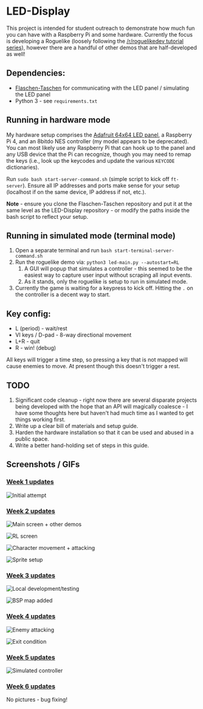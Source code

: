 # LED-Display

This project is intended for student outreach to demonstrate how much fun you can have with a Raspberry Pi and some hardware.  Currently the focus is developing a Roguelike (loosely following the [/r/roguelikedev tutorial series](http://rogueliketutorials.com/tutorials/tcod/v2/)), however there are a handful of other demos that are half-developed as well!

## Dependencies:

* [Flaschen-Taschen](https://github.com/hzeller/flaschen-taschen) for communicating with the LED panel / simulating the LED panel
* Python 3 - see `requirements.txt`

## Running in hardware mode

My hardware setup comprises the [Adafruit 64x64 LED panel](https://www.adafruit.com/product/3649), a Raspberry Pi 4, and an 8bitdo NES controller (my model appears to be deprecated).  You can most likely use any Raspberry Pi that can hook up to the panel and any USB device that the Pi can recognize, though you may need to remap the keys (i.e., look up the keycodes and update the various `KEYCODE` dictionaries).

Run `sudo bash start-server-command.sh` (simple script to kick off `ft-server`).  Ensure all IP addresses and ports make sense for your setup (localhost if on the same device, IP address if not, etc.).

**Note** - ensure you clone the Flaschen-Taschen repository and put it at the same level as the LED-Display repository - or modify the paths inside the bash script to reflect your setup.

## Running in simulated mode (terminal mode)

1. Open a separate terminal and run `bash start-terminal-server-command.sh`
2. Run the roguelike demo via: `python3 led-main.py --autostart=RL`
   1. A GUI will popup that simulates a controller - this seemed to be the easiest way to capture user input without scraping all input events.
   2. As it stands, only the roguelike is setup to run in simulated mode.
3. Currently the game is waiting for a keypress to kick off.  Hitting the `.` on the controller is a decent way to start.

## Key config:

* L (period) - wait/rest
* VI keys / D-pad - 8-way directional movement
* L+R - quit
* R - win!  (debug)

All keys will trigger a time step, so pressing a key that is not mapped will cause enemies to move.  At present though this doesn't trigger a rest.

## TODO

1. Significant code cleanup - right now there are several disparate projects being developed with the hope that an API will magically coalesce - I have some thoughts here but haven't had much time as I wanted to get things working first.
2. Write up a clear bill of materials and setup guide.
3. Harden the hardware installation so that it can be used and abused in a public space.
4. Write a better hand-holding set of steps in this guide.

## Screenshots / GIFs

### [Week 1 updates](https://www.reddit.com/r/roguelikedev/comments/vm9yam/roguelikedev_does_the_complete_roguelike_tutorial/ie4sv5d/)

![Initial attempt](https://i.imgur.com/L0ylMVa.jpg)

### [Week 2 updates](https://www.reddit.com/r/roguelikedev/comments/vrnoay/roguelikedev_does_the_complete_roguelike_tutorial/iey4lje/)

![Main screen + other demos](https://i.imgur.com/5uj3naj.gifv)

![RL screen](https://i.imgur.com/EaHqdmb.jpg)

![Character movement + attacking](https://i.imgur.com/eQwk6TZ.gifv)

![Sprite setup](https://i.imgur.com/rR37DIf.png)

### [Week 3 updates](https://www.reddit.com/r/roguelikedev/comments/vx0cgm/roguelikedev_does_the_complete_roguelike_tutorial/ifuq7pm/)

![Local development/testing](https://i.imgur.com/kq2DIQY.png)

![BSP map added](https://i.imgur.com/mAUspe7.gifv)

### [Week 4 updates](https://www.reddit.com/r/roguelikedev/comments/w2c8t8/roguelikedev_does_the_complete_roguelike_tutorial/igqin2i/)

![Enemy attacking](https://i.imgur.com/8Fqh0vI.gifv)

![Exit condition](https://i.imgur.com/sTMjvjy.gifv)

### [Week 5 updates](https://www.reddit.com/r/roguelikedev/comments/w8c6jo/roguelikedev_does_the_complete_roguelike_tutorial/ihpjrgz/)

![Simulated controller](https://i.imgur.com/4LxNTbB.gifv)

### [Week 6 updates](https://www.reddit.com/r/roguelikedev/comments/wdyzvc/week_6_parts_10_11_saveload_and_leveling_up/iilsy4v/)

No pictures - bug fixing!

